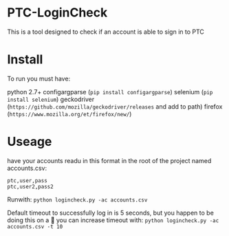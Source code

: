 # PTC-LoginCheck

This is a tool designed to check if an account is able to sign in to PTC

# Install

To run you must have:

python 2.7+
configargparse (`pip install configargparse`)
selenium (`pip install selenium`)
geckodriver (`https://github.com/mozilla/geckodriver/releases` and add to path)
firefox (`https://www.mozilla.org/et/firefox/new/`)
# Useage

have your accounts readu in this format in the root of the project named
accounts.csv:
```
ptc,user,pass
ptc,user2,pass2
```
Runwith:
`python logincheck.py -ac accounts.csv`

Default timeout to successfully log in is 5 seconds, but you happen to be doing
 this on a :potato: you can increase timeout with:
`python logincheck.py -ac accounts.csv -t 10`
